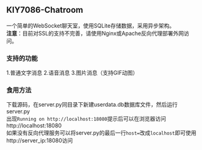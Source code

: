 ## KIY7086-Chatroom
一个简单的WebSocket聊天室，使用SQLite存储数据，采用异步架构。<br>
**注意**：目前对SSL的支持不完善，请使用Nginx或Apache反向代理部署外网访问。<br>

### 支持的功能
1.普通文字消息
2.语音消息
3.图片消息（支持GIF动图）

### 食用方法
下载源码，在server.py同目录下新建userdata.db数据库文件，然后运行server.py<br>
出现`Running on http://localhost:18080`提示后可以在浏览器访问http://localhost:18080<br>
如果没有反向代理服务可以将server.py的最后一行`host=`改成`localhost`即可使用http://server_ip:18080访问
